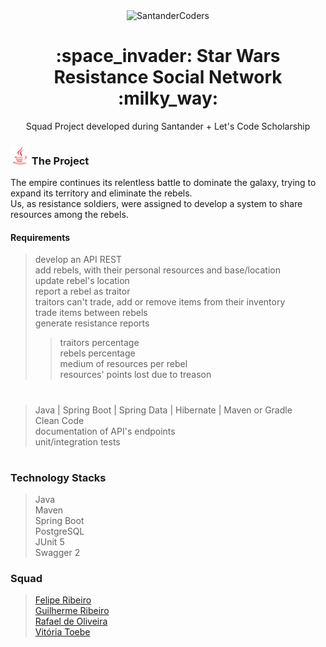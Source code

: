 

<div align="center"> 
  <img  width="800" alt="SantanderCoders" justify-content="center" src="https://user-images.githubusercontent.com/21991501/152852150-61193b3b-6a6f-4660-b4b5-6ecde459066c.svg">
  <h1> :space_invader: Star Wars Resistance Social Network :milky_way: </h1>
  <p>Squad Project developed during Santander + Let's Code Scholarship</p>
</div>

<div>
<h3> <img alt="Java Icon" height="30" width="30" src="https://raw.githubusercontent.com/devicons/devicon/master/icons/java/java-plain.svg"> The Project  </h3>
<p>
  The empire continues its relentless battle to dominate the galaxy, trying to expand its territory and eliminate the rebels. </br>
  Us, as resistance soldiers, were assigned to develop a system to share resources among the rebels.
</p>
  
<h4> Requirements </h4>
  
> develop an API REST </br>
> add rebels, with their personal resources and base/location </br>
> update rebel's location </br>
> report a rebel as traitor </br>
> traitors can't trade, add or remove items from their inventory </br>
> trade items between rebels </br>
> generate resistance reports </br>
> > traitors percentage </br>
> > rebels percentage </br>
> > medium of resources per rebel </br>
> > resources' points lost due to treason
  
  #

> Java | Spring Boot | Spring Data | Hibernate | Maven or Gradle </br>
> Clean Code </br>
> documentation of API's endpoints </br>
> unit/integration tests </br>
  
  #

<h3> Technology Stacks </h3>

> Java </br>
> Maven </br>
> Spring Boot </br>
> PostgreSQL </br>
> JUnit 5 </br>
> Swagger 2
</div>

<div>
<h3> Squad </h3>

> [Felipe Ribeiro](https://github.com/FelipeRibeiroLabs) </br>
> [Guilherme Ribeiro](https://github.com/Guirilima) </br>
> [Rafael de Oliveira](https://github.com/Rafess) </br>
> [Vitória Toebe](https://github.com/vtoebe) </br>
  
</div>
